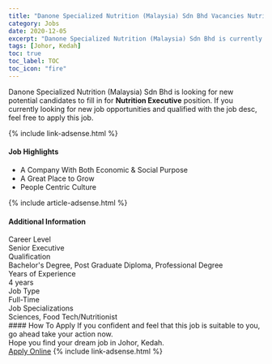 ```yaml
---
title: "Danone Specialized Nutrition (Malaysia) Sdn Bhd Vacancies Nutrition Executive" 
category: Jobs 
date: 2020-12-05 
excerpt: "Danone Specialized Nutrition (Malaysia) Sdn Bhd is currently looking for suitable person to fill in the Nutrition Executive which positioned at Johor, Kedah" 
tags: [Johor, Kedah] 
toc: true 
toc_label: TOC 
toc_icon: "fire" 
--- 
```


<p>Danone Specialized Nutrition (Malaysia) Sdn Bhd is looking for new potential candidates to fill in for <b>Nutrition Executive</b> position. If you currently looking for new job opportunities and qualified with the job desc, feel free to apply this job.
</p>{% include link-adsense.html %} 
<div><div><div><h4>Job Highlights</h4></div></div><div><ul><li><div><div><div><div></div></div></div><div><span>A Company With Both Economic &amp; Social Purpose</span></div></div></li><li><div><div><div><div></div></div></div><div><span>A Great Place to Grow</span></div></div></li><li><div><div><div><div></div></div></div><div><span>People Centric Culture</span></div></div></li></ul></div></div> 
{% include article-adsense.html %} 
<div><div><div><h4>Additional Information</h4></div></div><div><div><div><div><div><div><div><div><span>Career Level</span></div></div><div><span>Senior Executive</span></div></div></div></div><div><div><div><div><div><span>Qualification</span></div></div><div><span>Bachelor's Degree, Post Graduate Diploma, Professional Degree</span></div></div></div></div><div><div><div><div><div><span>Years of Experience</span></div></div><div><span>4 years</span></div></div></div></div><div><div><div><div><div><span>Job Type</span></div></div><div><span>Full-Time</span></div></div></div></div><div><div><div><div><div><span>Job Specializations</span></div></div><div><span>Sciences, Food Tech/Nutritionist</span></div></div></div></div></div></div></div></div> 
#### How To Apply 
If you confident and feel that this job is suitable to you, go ahead take your action now. <br/> 
Hope you find your dream job in Johor, Kedah. <br/> 
<a href="https://www.jobstreet.com.my/en/job/nutrition-executive-4435099?jobId=jobstreet-my-job-4435099&sectionRank=19&token=0~9f2b1be0-c9ec-467f-b91f-86b4cbd242b6&fr=SRP%20View%20In%20New%20Ta" class="btn btn--info" target="_blank" rel="nofollow noopenner">Apply Online</a> 
{% include link-adsense.html %} 